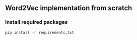 ## Word2Vec implementation from scratch

### Install required packages
```
pip install -r requirements.txt
```